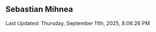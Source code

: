 <h2>Sebastian Mihnea</h2>

<!--RECENT_ACTIVITY:start-->
<!--RECENT_ACTIVITY:end-->
<!--RECENT_ACTIVITY:last_update-->
Last Updated: Thursday, September 11th, 2025, 8:06:26 PM
<!--RECENT_ACTIVITY:last_update_end-->

<!---LOL-STATS-START-HERE--->
<!---LOL-STATS-END-HERE--->
